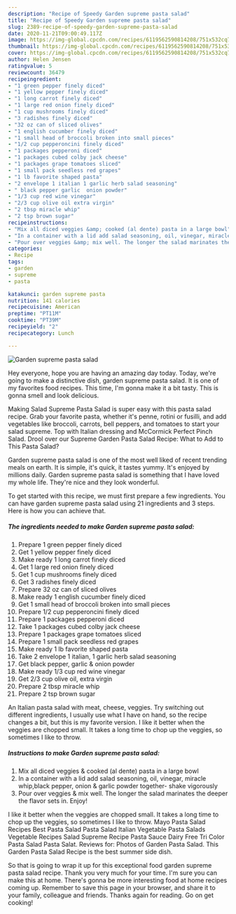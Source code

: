 ```yaml
---
description: "Recipe of Speedy Garden supreme pasta salad"
title: "Recipe of Speedy Garden supreme pasta salad"
slug: 2389-recipe-of-speedy-garden-supreme-pasta-salad
date: 2020-11-21T09:00:49.117Z
image: https://img-global.cpcdn.com/recipes/6119562590814208/751x532cq70/garden-supreme-pasta-salad-recipe-main-photo.jpg
thumbnail: https://img-global.cpcdn.com/recipes/6119562590814208/751x532cq70/garden-supreme-pasta-salad-recipe-main-photo.jpg
cover: https://img-global.cpcdn.com/recipes/6119562590814208/751x532cq70/garden-supreme-pasta-salad-recipe-main-photo.jpg
author: Helen Jensen
ratingvalue: 5
reviewcount: 36479
recipeingredient:
- "1 green pepper finely diced"
- "1 yellow pepper finely diced"
- "1 long carrot finely diced"
- "1 large red onion finely diced"
- "1 cup mushrooms finely diced"
- "3 radishes finely diced"
- "32 oz can of sliced olives"
- "1 english cucumber finely diced"
- "1 small head of broccoli broken into small pieces"
- "1/2 cup pepperoncini finely diced"
- "1 packages pepperoni diced"
- "1 packages cubed colby jack cheese"
- "1 packages grape tomatoes sliced"
- "1 small pack seedless red grapes"
- "1 lb favorite shaped pasta"
- "2 envelope 1 italian 1 garlic herb salad seasoning"
- " black pepper garlic  onion powder"
- "1/3 cup red wine vinegar"
- "2/3 cup olive oil extra virgin"
- "2 tbsp miracle whip"
- "2 tsp brown sugar"
recipeinstructions:
- "Mix all diced veggies &amp; cooked (al dente) pasta in a large bowl"
- "In a container with a lid add salad seasoning, oil, vinegar, miracle whip,black pepper, onion &amp; garlic powder together- shake vigorously"
- "Pour over veggies &amp; mix well. The longer the salad marinates the deeper the flavor sets in. Enjoy!"
categories:
- Recipe
tags:
- garden
- supreme
- pasta

katakunci: garden supreme pasta 
nutrition: 141 calories
recipecuisine: American
preptime: "PT11M"
cooktime: "PT39M"
recipeyield: "2"
recipecategory: Lunch

---
```



![Garden supreme pasta salad](https://img-global.cpcdn.com/recipes/6119562590814208/751x532cq70/garden-supreme-pasta-salad-recipe-main-photo.jpg)

Hey everyone, hope you are having an amazing day today. Today, we're going to make a distinctive dish, garden supreme pasta salad. It is one of my favorites food recipes. This time, I'm gonna make it a bit tasty. This is gonna smell and look delicious.

Making Salad Supreme Pasta Salad is super easy with this pasta salad recipe. Grab your favorite pasta, whether it&#39;s penne, rotini or fusilli, and add vegetables like broccoli, carrots, bell peppers, and tomatoes to start your salad supreme. Top with Italian dressing and McCormick Perfect Pinch Salad. Drool over our Supreme Garden Pasta Salad Recipe: What to Add to This Pasta Salad?

Garden supreme pasta salad is one of the most well liked of recent trending meals on earth. It is simple, it's quick, it tastes yummy. It's enjoyed by millions daily. Garden supreme pasta salad is something that I have loved my whole life. They're nice and they look wonderful.


To get started with this recipe, we must first prepare a few ingredients. You can have garden supreme pasta salad using 21 ingredients and 3 steps. Here is how you can achieve that.

<!--inarticleads1-->

##### The ingredients needed to make Garden supreme pasta salad:

1. Prepare 1 green pepper finely diced
1. Get 1 yellow pepper finely diced
1. Make ready 1 long carrot finely diced
1. Get 1 large red onion finely diced
1. Get 1 cup mushrooms finely diced
1. Get 3 radishes finely diced
1. Prepare 32 oz can of sliced olives
1. Make ready 1 english cucumber finely diced
1. Get 1 small head of broccoli broken into small pieces
1. Prepare 1/2 cup pepperoncini finely diced
1. Prepare 1 packages pepperoni diced
1. Take 1 packages cubed colby jack cheese
1. Prepare 1 packages grape tomatoes sliced
1. Prepare 1 small pack seedless red grapes
1. Make ready 1 lb favorite shaped pasta
1. Take 2 envelope 1 italian, 1 garlic herb salad seasoning
1. Get  black pepper, garlic &amp; onion powder
1. Make ready 1/3 cup red wine vinegar
1. Get 2/3 cup olive oil, extra virgin
1. Prepare 2 tbsp miracle whip
1. Prepare 2 tsp brown sugar


An Italian pasta salad with meat, cheese, veggies. Try switching out different ingredients, I usually use what I have on hand, so the recipe changes a bit, but this is my favorite version. I like it better when the veggies are chopped small. It takes a long time to chop up the veggies, so sometimes I like to throw. 

<!--inarticleads2-->

##### Instructions to make Garden supreme pasta salad:

1. Mix all diced veggies &amp; cooked (al dente) pasta in a large bowl
1. In a container with a lid add salad seasoning, oil, vinegar, miracle whip,black pepper, onion &amp; garlic powder together- shake vigorously
1. Pour over veggies &amp; mix well. The longer the salad marinates the deeper the flavor sets in. Enjoy!


I like it better when the veggies are chopped small. It takes a long time to chop up the veggies, so sometimes I like to throw. Mayo Pasta Salad Recipes Best Pasta Salad Pasta Salad Italian Vegetable Pasta Salads Vegetable Recipes Salad Supreme Recipe Pasta Sauce Dairy Free Tri Color Pasta Salad Pasta Salat. Reviews for: Photos of Garden Pasta Salad. This Garden Pasta Salad Recipe is the best summer side dish. 

So that is going to wrap it up for this exceptional food garden supreme pasta salad recipe. Thank you very much for your time. I'm sure you can make this at home. There's gonna be more interesting food at home recipes coming up. Remember to save this page in your browser, and share it to your family, colleague and friends. Thanks again for reading. Go on get cooking!
